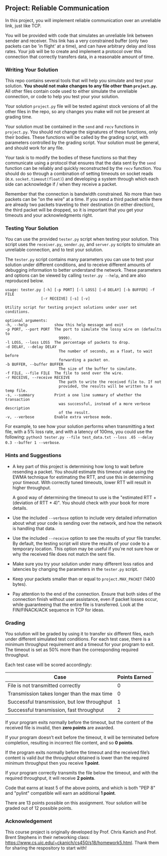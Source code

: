 ## Project: Reliable Communication

In this project, you will implement reliable communication over an unreliable
link, just like TCP.

You will be provided with code that simulates an unreliable link between sender
and receiver.  This link has a very constrained buffer (only two packets can
be 'in flight' at a time), and can have arbitrary delay and loss rates.  Your
job will be to create and implement a protocol over this connection that
correctly transfers data, in a reasonable amount of time.


### Writing Your Solution

This repo contains several tools that will help you simulate and test your
solution.  **You should not make changes to any file other than `project.py`.**
All other files contain code used to either simulate the unreliable connection,
or code to help you test your your solution.

Your solution `project.py` file will be tested against stock versions of all the
other files in the repo, so any changes you make will not be present at
grading time.

Your solution must be contained in the `send` and `recv` functions in `project.py`.
You should not change the signatures of these functions, only their bodies.
These functions will be called by the grading script, with parameters
controlled by the grading script.  Your solution must be general, and should
work for any file.

Your task is to modify the bodies of these functions so that they communicate
using a protocol that ensures that the data sent by the `send` function
can be reliably and quickly reconstructed by the `recv` function.  You should
do so through a combination of setting timeouts on socket reads (e.x.
`socket.timeout(float)`) and developing a system through which each side can
acknowledge if / when they receive a packet.

Remember that the connection is bandwidth constrained.  No more than two
packets can be "on the wire" at a time. If you send a third packet while
there are already two packets traveling to their destination (in either
direction), the third packet will be dropped, so it is important that you get
your timeouts and your acknowledgments right.


### Testing Your Solution

You can use the provided `tester.py` script when testing your solution.  This
script uses the `receiver.py`, `sender.py`, and `server.py` scripts to
simulate an unreliable connection, and to test your solution.

The `tester.py` script contains many parameters you can use to test your
solution under different conditions, and to receive different amounts
of debugging information to better understand the network.  These
parameters and options can be viewed by calling `tester.py --help`, and are
also reproduced below.


    usage: tester.py [-h] [-p PORT] [-l LOSS] [-d DELAY] [-b BUFFER] -f FILE
                    [-r RECEIVE] [-s] [-v]

    Utility script for testing project solutions under user set conditions.

    optional arguments:
    -h, --help            show this help message and exit
    -p PORT, --port PORT  The port to simulate the lossy wire on (defaults to
                            9999).
    -l LOSS, --loss LOSS  The percentage of packets to drop.
    -d DELAY, --delay DELAY
                            The number of seconds, as a float, to wait before
                            forwarding a packet on.
    -b BUFFER, --buffer BUFFER
                            The size of the buffer to simulate.
    -f FILE, --file FILE  The file to send over the wire.
    -r RECEIVE, --receive RECEIVE
                            The path to write the received file to. If not
                            provided, the results will be written to a temp file.
    -s, --summary         Print a one line summary of whether the transaction
                            was successful, instead of a more verbose description
                            of the result.
    -v, --verbose         Enable extra verbose mode.


For example, to see how your solution performs when transmitting a text file,
with a 5% loss rate, and with a latency of 100ms, you could use the following:
`python3 tester.py --file test_data.txt --loss .65 --delay 0.3 --buffer 1 --verbose`.


### Hints and Suggestions

 * A key part of this project is determining how long to wait before resending
   a packet.  You should estimate this timeout value using the EWMA technique
   for estimating the RTT, and use this in determining your timeout. With
   correctly tuned timeouts, lower RTT will result in higher throughput.

   A good way of determining the timeout to use is the "estimated RTT +
   (deviation  of RTT * 4)".  You should check with your book for more details.

 * Use the included `--verbose` option to include very detailed information
   about what your code is sending over the network, and how the network
   is handling that data.

 * Use the included `--receive` option to see the results of your file transfer.
   By default, the testing script will store the results of your code to a
   temporary location.  This option may be useful if you're not sure how or
   why the received file does not match the sent file.

 * Make sure you try your solution under many different loss ratios and
   latencies by changing the parameters in the `tester.py` script.

 * Keep your packets smaller than or equal to `project.MAX_PACKET` (1400
   bytes).

 * Pay attention to the end of the connection. Ensure that both sides of the
   connection finish without user assistance, even if packet losses occur,
   while guaranteeing that the entire file is transferred. Look at the
   FIN/FINACK/ACK sequence in TCP for ideas.


### Grading

You solution will be graded by using it to transfer six different files,
each under different simulated test conditions.  For each test case, there is a
minimum throughput requirement and a timeout for your program to exit.
The timeout is set as 50% more than the corresponding required throughput.

Each test case will be scored accordingly:

| Case                                           | Points Earned |
| ---------------------------------------------- | ------------- |
| File is not transmitted correctly              |             0 |
| Transmission takes longer than the max time    |             0 |
| Successful transmission, but low throughput    |             1 |
| Successful transmission, fast throughput       |             2 |


If your program exits normally before the timeout, but the content of the
received file is invalid, then **zero points** are awarded.

If your program doesn’t exit before the timeout, it will be terminated
before completion, resulting in incorrect file content, and so **0 points**.

If the program exits normally before the timeout and the received file’s content
is valid *but* the throughput obtained is lower than the required minimum
throughput then you receive **1 point**.

If your program correctly transmits the file below the timeout, and with the
required throughput, it will receive **2 points**.

Code that earns at least 5 of the above points, and which is both "PEP 8" and
"pylint" compatible will earn an additional **1 point**.

There are 13 points possible on this assignment.  Your solution will be graded
out of 12 possible points.


### Acknowledgement

This course project is originally developed by Prof. Chris Kanich and Prof. Brent Stephens in their networking class: https://www.cs.uic.edu/~ckanich/cs450/s18/homework5.html. Thank them for sharing the respository to start with!
